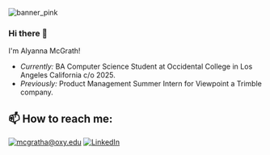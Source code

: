 ![banner_pink](https://user-images.githubusercontent.com/93737807/176778522-88351c60-90b3-41ac-a7ce-25af88ba829c.png)
### Hi there 👋
I'm Alyanna McGrath! 
- <i>Currently:</i> BA Computer Science Student at Occidental College in Los Angeles California c/o 2025. 
- <i>Previously:</i> Product Management Summer Intern for Viewpoint a Trimble company.


<h2>📫 How to reach me:</h2>

<a href="mailto:mcgratha@oxy.edu">![mcgratha@oxy.edu](https://img.shields.io/badge/Gmail-D14836?style=for-the-badge&logo=gmail&logoColor=white)</a> <a href="https://www.linkedin.com/in/alyanna-mcgrath/">![LinkedIn](https://img.shields.io/badge/LinkedIn-0077B5?style=for-the-badge&logo=linkedin&logoColor=white)</a>

